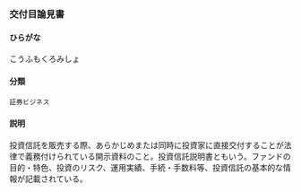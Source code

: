 <div style="display:none;">

## [あ行](securities-terms?id=あ行)
## [か行](securities-terms?id=か行)

</div>

### 交付目論見書

#### ひらがな

こうふもくろみしょ

#### 分類

`証券ビジネス`

#### 説明

投資信託を販売する際、あらかじめまたは同時に投資家に直接交付することが法律で義務付けられている開示資料のこと。投資信託説明書ともいう。ファンドの目的・特色、投資のリスク、運用実績、手続・手数料等、投資信託の基本的な情報が記載されている。

<div style="display:none;">

## [さ行](securities-terms?id=さ行)
## [た行](securities-terms?id=た行)
## [な行](securities-terms?id=な行)
## [は行](securities-terms?id=は行)
## [ま行](securities-terms?id=ま行)
## [や行](securities-terms?id=や行)
## [ら行](securities-terms?id=ら行)
## [わ行](securities-terms?id=わ行)
## [英数字・記号](securities-terms?id=英数字・記号)

</div>

